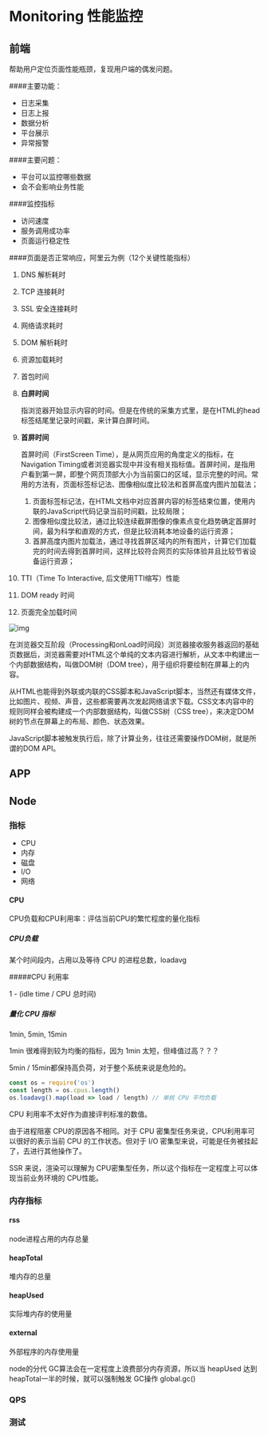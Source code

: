 # Monitoring 性能监控

## 前端

帮助用户定位页面性能瓶颈，复现用户端的偶发问题。

####主要功能：

* 日志采集
* 日志上报
* 数据分析
* 平台展示
* 异常报警

####主要问题：

* 平台可以监控哪些数据
* 会不会影响业务性能

####监控指标

* 访问速度
* 服务调用成功率
* 页面运行稳定性

####页面是否正常响应，阿里云为例（12个关键性能指标）

1. DNS 解析耗时

2. TCP 连接耗时

3. SSL 安全连接耗时

4. 网络请求耗时

5. DOM 解析耗时

6. 资源加载耗时

7. 首包时间

8. **白屏时间**

   指浏览器开始显示内容的时间。但是在传统的采集方式里，是在HTML的head标签结尾里记录时间戳，来计算白屏时间。

9. **首屏时间**

   首屏时间（FirstScreen Time），是从网页应用的角度定义的指标，在Navigation Timing或者浏览器实现中并没有相关指标值。首屏时间，是指用户看到第一屏，即整个网页顶部大小为当前窗口的区域，显示完整的时间。常用的方法有，页面标签标记法、图像相似度比较法和首屏高度内图片加载法；

   1. 页面标签标记法，在HTML文档中对应首屏内容的标签结束位置，使用内联的JavaScript代码记录当前时间戳，比较局限；
   2. 图像相似度比较法，通过比较连续截屏图像的像素点变化趋势确定首屏时间，最为科学和直观的方式，但是比较消耗本地设备的运行资源；
   3. 首屏高度内图片加载法，通过寻找首屏区域内的所有图片，计算它们加载完的时间去得到首屏时间，这样比较符合网页的实际体验并且比较节省设备运行资源；

10. TTI（Time To Interactive, 后文使用TTI缩写）性能

11. DOM ready 时间

12. 页面完全加载时间



![img](https://images2015.cnblogs.com/blog/831429/201608/831429-20160822134136245-1553126506.png)

在浏览器交互阶段（Processing和onLoad时间段）浏览器接收服务器返回的基础页数据后，浏览器需要对HTML这个单纯的文本内容进行解析，从文本中构建出一个内部数据结构，叫做DOM树（DOM tree），用于组织将要绘制在屏幕上的内容。

从HTML也能得到外联或内联的CSS脚本和JavaScript脚本，当然还有媒体文件，比如图片、视频、声音，这些都需要再次发起网络请求下载。CSS文本内容中的规则同样会被构建成一个内部数据结构，叫做CSS树（CSS tree），来决定DOM树的节点在屏幕上的布局、颜色、状态效果。

JavaScript脚本被触发执行后，除了计算业务，往往还需要操作DOM树，就是所谓的DOM API。



## APP

## Node

### 指标

* CPU
* 内存
* 磁盘
* I/O
* 网络



#### CPU

CPU负载和CPU利用率：评估当前CPU的繁忙程度的量化指标

##### CPU负载

某个时间段内，占用以及等待 CPU 的进程总数，loadavg

#####CPU 利用率

1 - (idle time / CPU 总时间)

##### 量化 CPU 指标

1min, 5min, 15min

1min 很难得到较为均衡的指标，因为 1min 太短，但峰值过高？？？

5min / 15min都保持高负荷，对于整个系统来说是危险的。

```js
const os = require('os')
const length = os.cpus.length()
os.loadavg().map(load => load / length) // 单核 CPU 平均负载
```

CPU 利用率不太好作为直接评判标准的数值。

由于进程阻塞 CPU的原因各不相同。对于 CPU 密集型任务来说，CPU利用率可以很好的表示当前 CPU 的工作状态。但对于 I/O 密集型来说，可能是任务被挂起了，去进行其他操作了。

SSR 来说，渲染可以理解为 CPU密集型任务，所以这个指标在一定程度上可以体现当前业务环境的 CPU性能。

### 内存指标

#### rss

node进程占用的内存总量

#### heapTotal

堆内存的总量

#### heapUsed

实际堆内存的使用量

#### external

外部程序的内存使用量



node的分代 GC算法会在一定程度上浪费部分内存资源，所以当 heapUsed 达到 heapTotal一半的时候，就可以强制触发 GC操作 global.gc()

### QPS



### 测试